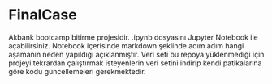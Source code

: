 # FinalCase

Akbank bootcamp bitirme projesidir. .ipynb dosyasını Jupyter Notebook ile açabilirsiniz. Notebook içerisinde markdown şeklinde adım adım hangi aşamanın neden yapıldığı açıklanmıştır. Veri seti bu repoya yüklenmediği için projeyi tekrardan çalıştırmak isteyenlerin veri setini indirip kendi patikalarına göre kodu güncellemeleri gerekmektedir.
